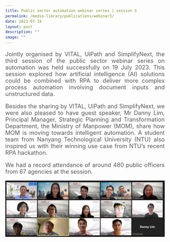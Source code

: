 ```yaml
---
title: Public sector automation webinar series | session 3
permalink: /media-library/publications/webinar3/
date: 2023-07-19
layout: post
description: ""
image: ""
---
```

<p style="font-size: 18px;color:#585858;text-align:justify;">
Jointly organised by VITAL, UiPath and SimplifyNext, the third session of the public sector webinar series on automation was held successfully on 19 July 2023. This session explored how artificial intelligence (AI) solutions could be combined with RPA to deliver more complex process automation involving document inputs and unstructured data.
</p>

<p style="font-size: 18px;color:#585858;text-align:justify;">
Besides the sharing by VITAL, UiPath and SimplifyNext, we were also pleased to have guest speaker, Mr Danny Lim, Principal Manager, Strategic Planning and Transformation Department, the Ministry of Manpower (MOM), share how MOM is moving towards intelligent automation. A student team from Nanyang Technological University (NTU) also inspired us with their winning use case from NTU’s recent RPA hackathon.
</p>

<p style="font-size: 18px;color:#585858;text-align:justify;">
We had a record attendance of around 480 public officers from 67 agencies at the session.

</p>


<img src="/images/Media/webinar3 07.JPG">